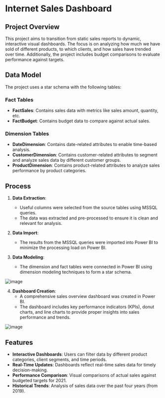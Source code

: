 # Internet Sales Dashboard

## Project Overview

This project aims to transition from static sales reports to dynamic, interactive visual dashboards. The focus is on analyzing how much we have sold of different products, to which clients, and how sales have trended over time. Additionally, the project includes budget comparisons to evaluate performance against targets.

## Data Model

The project uses a star schema with the following tables:

### Fact Tables
- **FactSales**: Contains sales data with metrics like sales amount, quantity, etc.
- **FactBudget**: Contains budget data to compare against actual sales.

### Dimension Tables
- **DateDimension**: Contains date-related attributes to enable time-based analysis.
- **CustomerDimension**: Contains customer-related attributes to segment and analyze sales data by different customer groups.
- **ProductDimension**: Contains product-related attributes to analyze sales performance by product categories.

## Process

1. **Data Extraction**: 
   - Useful columns were selected from the source tables using MSSQL queries.
   - The data was extracted and pre-processed to ensure it is clean and relevant for analysis.

2. **Data Import**: 
   - The results from the MSSQL queries were imported into Power BI to minimize the processing load on Power BI.

3. **Data Modeling**:
   - The dimension and fact tables were connected in Power BI using dimension modeling techniques to form a star schema.

![image](https://github.com/vidyamai/Internet-Sales-Insights/assets/84960322/149ac564-5287-46d4-9818-9b83540567ac)



4. **Dashboard Creation**:
   - A comprehensive sales overview dashboard was created in Power BI.
   - The dashboard includes key performance indicators (KPIs), donut charts, and line charts to provide proper insights into sales performance and trends.

![image](https://github.com/vidyamai/Internet-Sales-Insights/assets/84960322/a2fecfca-5d67-42d9-8294-2228ece546c0)


## Features

- **Interactive Dashboards**: Users can filter data by different product categories, client segments, and time periods.
- **Real-Time Updates**: Dashboards reflect real-time sales data for timely decision-making.
- **Performance Comparison**: Visual comparisons of actual sales against budgeted targets for 2021.
- **Historical Trends**: Analysis of sales data over the past four years (from 2019).




